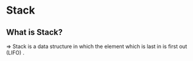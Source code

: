 # Stack

## What is Stack?
=> Stack is a data structure in which the element which is last in is first out (LIFO) .

